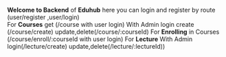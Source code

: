**Welcome to Backend** of **Eduhub** here you can login and register by route (user/register ,user/login)<br>
For **Courses**  get (/course with user login) With Admin login create (/course/create) update,delete(/course/:courseId)
For **Enrolling** in Courses (/course/enroll/:courseId with user login)
For **Lecture** With Admin login(/lecture/create) update,delete(/lecture/:lectureId))
